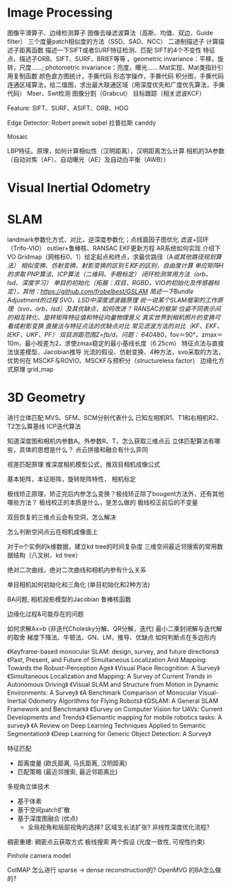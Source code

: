 
# Image Processing

图像平滑算子、边缘检测算子
图像去噪滤波算法（高斯、均值、双边、Guide filter）
三个度量patch相似度的方法（SSD、SAD、NCC）
二进制描述子
计算描述子距离函数
描述一下SIFT或者SURF特征检测、匹配
SIFT的4个不变性
特征点、描述子ORB、SIFT、SURF、BRIEF等等 。geometric invariance：平移，旋转，尺度……; photometric invariance：亮度，曝光……
Mat实现、Mat类指针引用复制函数
颜色直方图统计，手撕代码
形态学操作，手撕代码
积分图，手撕代码
连通区域算法，给二值图，求出最大联通区域（用深度优先和广度优先算法，手撕代码）
Mser、Swt检测
图像分割（Grabcut）
目标跟踪（相关滤波KCF）

Feature: SIFT、SURF、ASIFT、ORB、HOG

Edge Detector: Robert prewit sobel 拉普拉斯 canddy

Mosaic

LBP特征。原理，如何计算相似性（汉明距离），汉明距离怎么计算
相机的3A参数（自动对焦（AF）、自动曝光（AE）及自动白平衡（AWB））

# Visual Inertial Odometry

# SLAM
landmark参数化方式、对比，逆深度参数化；点线面因子图优化
滤波+回环（Trifo-VIO）
outlier+鲁棒核、RANSAC
EKF更新方程
AR系统如何实现
介绍下VO
Gridmap（网格标0、1）给定起点和终点，求最优路径（A*或其他路径规划算法）
相似变换、仿射变换、射影变换的区别
E和F的区别，自由度计算
单应矩阵H的求取
PNP算法、ICP算法（二维码、手眼标定）
闭环检测常用方法（orb、lsd、深度学习）
单目的初始化（拓展：双目，RGBD，VIO的初始化及传感器标定），其他：https://github.com/frobelbest/GSLAM
简述一下Bundle Adjustment的过程
SVO、LSD中深度滤波器原理
说一说某个SLAM框架的工作原理（svo、orb、lsd）及其优缺点，如何改进？
RANSAC的框架
位姿不同表示间的相互转化、旋转矩阵特征值和特征向量物理意义
真实世界到相机照片的变换可看成射影变换
直接法与特征点法的优缺点对比
常见滤波方法的对比（KF、EKF、IEKF、UKF、PF）
双目测距范围Z=fb/d。问题： 640*480，fov＝90°，zmax＝10m，最小视差为2，求使zmax稳定的最小基线长度（6.25cm）
特征点法与直接法误差模型、Jacobian推导
光流的假设、仿射变换、4种方法，svo采取的方法，优势何在
MSCKF与ROVIO、MSCKF与预积分（structureless factor）
边缘化方式原理
grid_map

# 3D Geometry
进行立体匹配
MVS、SFM、SCM分别代表什么
已知左相机R1、T1和右相机R2、T2怎么算基线
ICP迭代算法

知道深度图和相机内参数A。外参数R、T，怎么获取三维点云
立体匹配算法有哪些，具体的思想是什么？
点云拼接和融合有什么异同

视差匹配原理
推深度相机模型公式，推双目相机成像公式

基本矩阵，本征矩阵，旋转矩阵特性，
相机标定

极线矫正原理，矫正完后内参怎么变换？极线矫正除了bougent方法外，还有其他哪些方法？
极线校正的本质是什么，是怎么做的
极线校正前后的不变量

双目恢复的三维点云会有空洞，怎么解决

怎么判断空间点云在相机成像面上

对于n个实例的k维数据，建立kd tree的时间复杂度
三维空间最近邻搜索的常用数据结构（八叉树、kd tree）

绝对二次曲线，绝对二次曲线和相机内参有什么关系

单目相机如何初始化和三角化 (单目初始化和2种方法)

BA问题, 相机投影模型的Jacobian
鲁棒核函数

边缘化过程&可能存在的问题


如何求解Ax=b (非迭代Cholesky分解、QR分解，迭代)
最小二乘封闭解与迭代解的取舍
梯度下降法、牛顿法、GN、LM，推导、优缺点
如何判断点在多边形内


《Keyframe-based monocular SLAM: design, survey, and future directions》
《Past, Present, and Future of Simultaneous Localization And Mapping: Towards the Robust-Perception Age》
《Visual Place Recognition: A Survey》
《Simultaneous Localization and Mapping: A Survey of Current Trends in Autonomous Driving》
《Visual SLAM and Structure from Motion in Dynamic Environments: A Survey》
《A Benchmark Comparison of Monocular Visual-Inertial Odometry Algorithms for Flying Robots》
《GSLAM: A General SLAM Framework and Benchmark》
《Survey on Computer Vision for UAVs: Current Developments and Trends》
《Semantic mapping for mobile robotics tasks: A survey》
《A Review on Deep Learning Techniques Applied to Semantic Segmentation》
《Deep Learning for Generic Object Detection: A Survey》

特征匹配
- 距离度量 (欧氏距离, 马氏距离, 汉明距离)
- 匹配策略 (最近邻搜索, 最近邻距离比)

多视角立体技术
- 基于体素
- 基于空间patch扩散
- 基于深度图融合 (优点)
    - 全局视角和局部视角的选择? 区域生长法扩张? 非线性深度优化流程?

稠密重建:
稠密点云获取方式
极线搜索
两个假设 (光度一致性, 可视性约束)


Pinhole camera model


ColMAP 怎么进行 sparse -> dense reconstruction的?
OpenMVG 的BA怎么做的?
